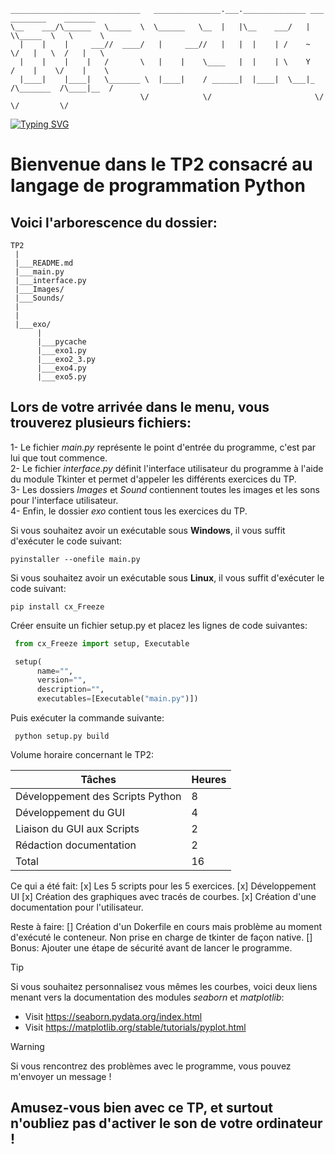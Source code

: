 
    _____________________________   _______________.___.______________ ___ ________    _______   
    \__    ___/\______   \_____  \  \______   \__  |   |\__    ___/   |   \\_____  \   \      \  
      |    |    |     ___//  ____/   |     ___//   |   |  |    | /    ~    \/   |   \  /   |   \ 
      |    |    |    |   /       \   |    |    \____   |  |    | \    Y    /    |    \/    |    \
      |____|    |____|   \_______ \  |____|    / ______|  |____|  \___|_  /\_______  /\____|__  /
                                 \/            \/                       \/         \/         \/ 

[![Typing SVG](https://readme-typing-svg.demolab.com?font=Lato&size=30&pause=1000&color=F70000&background=FFFFFF00&center=true&vCenter=true&multiline=true&random=false&height=100&lines=TP2+Python;Work+smarter%2C+not+harder)](https://git.io/typing-svg)

# Bienvenue dans le TP2 consacré au langage de programmation Python

## Voici l'arborescence du dossier:
    TP2
     |
     |___README.md
     |___main.py
     |___interface.py
     |___Images/
     |___Sounds/
     |
     |
     |___exo/
          |
          |___pycache
          |___exo1.py
          |___exo2_3.py
          |___exo4.py
          |___exo5.py
     

## Lors de votre arrivée dans le menu, vous trouverez plusieurs fichiers:
  1- Le fichier *main.py* représente le point d'entrée du programme, c'est par lui que tout commence.<br>
  2- Le fichier *interface.py* définit l'interface utilisateur du programme à l'aide du module Tkinter et permet d'appeler les différents exercices du TP.<br>
  3- Les dossiers *Images* et *Sound* contiennent toutes les images et les sons pour l'interface utilisateur.<br>
  4- Enfin, le dossier *exo* contient tous les exercices du TP.

Si vous souhaitez avoir un exécutable sous **Windows**, il vous suffit d'exécuter le code suivant:
  ```shell
  pyinstaller --onefile main.py
  ```

Si vous souhaitez avoir un exécutable sous **Linux**, il vous suffit d'exécuter le code suivant:
  ```shell
  pip install cx_Freeze
  ```

Créer ensuite un fichier setup.py et placez les lignes de code suivantes:
  ```python
   from cx_Freeze import setup, Executable

   setup(
        name="",
        version="",
        description="",
        executables=[Executable("main.py")])
  ```
Puis exécuter la commande suivante:
  ```shell
   python setup.py build
  ```

Volume horaire concernant le TP2:

| Tâches  | Heures |
| ------------- | ------------- |
| Développement des Scripts Python  | 8 |
| Développement du GUI  | 4 |
| Liaison du GUI aux Scripts | 2 |
| Rédaction documentation| 2 |
| Total | 16 |

Ce qui a été fait:
[x] Les 5 scripts pour les 5 exercices.
[x] Développement UI 
[x] Création des graphiques avec tracés de courbes.
[x] Création d'une documentation pour l'utilisateur.

Reste à faire:
[] Création d'un Dokerfile en cours mais problème au moment d'exécuté le conteneur. Non prise en charge de tkinter de façon native.
[] Bonus: Ajouter une étape de sécurité avant de lancer le programme.

> [!TIP]
> Si vous souhaitez personnalisez vous mêmes les courbes, voici deux liens menant vers la documentation des modules *seaborn* et *matplotlib*:
>  - Visit https://seaborn.pydata.org/index.html
>  - Visit https://matplotlib.org/stable/tutorials/pyplot.html


> [!WARNING]
> Si vous rencontrez des problèmes avec le programme, vous pouvez m'envoyer un message !

## Amusez-vous bien avec ce TP, et surtout n'oubliez pas d'activer le son de votre ordinateur !
